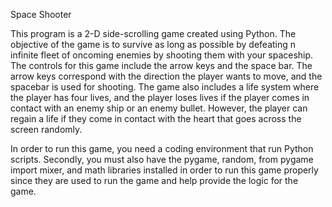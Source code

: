 Space Shooter

This program is a 2-D side-scrolling game created using Python. The objective of the game is to survive as long as possible by defeating n infinite fleet of oncoming enemies by shooting them with your spaceship. The controls for this game include the arrow keys and the space bar. The arrow keys correspond with the direction the player wants to move, and the spacebar is used for shooting. The game also includes a life system where the player has four lives, and the player loses lives if the player comes in contact with an enemy ship or an enemy bullet. However, the player can regain a life if they come in contact with the heart that goes across the screen randomly.

In order to run this game, you need a coding environment that run Python scripts. Secondly, you must also have the pygame, random, from pygame import mixer, and math libraries installed in order to run this game properly since they are used to run the game and help provide the logic for the game.
